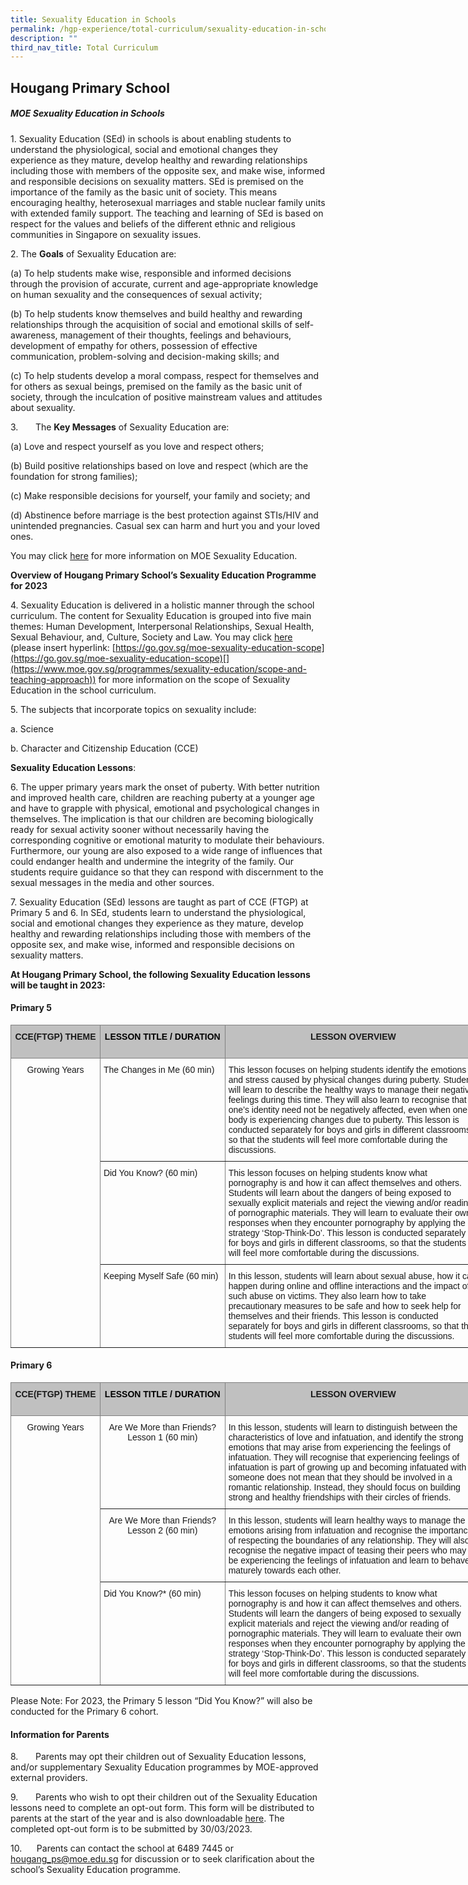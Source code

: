 ```yaml
---
title: Sexuality Education in Schools
permalink: /hgp-experience/total-curriculum/sexuality-education-in-schools/
description: ""
third_nav_title: Total Curriculum
---
```

## Hougang Primary School

##### **MOE Sexuality Education in Schools**

1. Sexuality Education (SEd) in schools is about enabling students to understand the physiological, social and emotional changes they experience as they mature, develop healthy and rewarding relationships including those with members of the opposite sex, and make wise, informed and responsible decisions on sexuality matters. SEd is premised on the importance of the family as the basic unit of society. This means encouraging healthy, heterosexual marriages and stable nuclear family units with extended family support. The teaching and learning of SEd is based on respect for the values and beliefs of the different ethnic and religious communities in Singapore on sexuality issues.

2. The **Goals** of Sexuality Education are:

(a) To help students make wise, responsible and informed decisions through the provision of accurate, current and age-appropriate knowledge on human sexuality and the consequences of sexual activity;

(b) To help students know themselves and build healthy and rewarding relationships through the acquisition of social and emotional skills of self-awareness, management of their thoughts, feelings and behaviours, development of empathy for others, possession of effective communication, problem-solving and decision-making skills; and

(c) To help students develop a moral compass, respect for themselves and for others as sexual beings, premised on the family as the basic unit of society, through the inculcation of positive mainstream values and attitudes about sexuality.

3.       The **Key Messages** of Sexuality Education are:

(a) Love and respect yourself as you love and respect others;

(b) Build positive relationships based on love and respect (which are the foundation for strong families);

(c) Make responsible decisions for yourself, your family and society; and

(d) Abstinence before marriage is the best protection against STIs/HIV and unintended pregnancies. Casual sex can harm and hurt you and your loved ones.

You may click [here](https://go.gov.sg/moe-sexuality-education) for more information on MOE Sexuality Education.
    

**Overview of Hougang Primary School’s Sexuality Education Programme for 2023**

4. Sexuality Education is delivered in a holistic manner through the school curriculum. The content for Sexuality Education is grouped into five main themes: Human Development, Interpersonal Relationships, Sexual Health, Sexual Behaviour, and, Culture, Society and Law. You may click [here](https://go.gov.sg/moe-sexuality-education-scope) (please insert hyperlink: [https://go.gov.sg/moe-sexuality-education-scope](https://go.gov.sg/moe-sexuality-education-scope)[](https://www.moe.gov.sg/programmes/sexuality-education/scope-and-teaching-approach)) for more information on the scope of Sexuality Education in the school curriculum.

5. The subjects that incorporate topics on sexuality include:

a. Science

b. Character and Citizenship Education (CCE)

**Sexuality Education Lessons**:

6. The upper primary years mark the onset of puberty. With better nutrition and improved health care, children are reaching puberty at a younger age and have to grapple with physical, emotional and psychological changes in themselves. The implication is that our children are becoming biologically ready for sexual activity sooner without necessarily having the corresponding cognitive or emotional maturity to modulate their behaviours. Furthermore, our young are also exposed to a wide range of influences that could endanger health and undermine the integrity of the family. Our students require guidance so that they can respond with discernment to the sexual messages in the media and other sources.


7\. Sexuality Education (SEd) lessons are taught as part of CCE (FTGP) at Primary 5 and 6. In SEd, students learn to understand the physiological, social and emotional changes they experience as they mature, develop healthy and rewarding relationships including those with members of the opposite sex, and make wise, informed and responsible decisions on sexuality matters.



**At Hougang Primary School, the following Sexuality Education lessons will be taught in 2023:**   

#### **Primary 5**

<style type="text/css">
.tg  {border-collapse:collapse;border-spacing:0;}
.tg td{border-color:black;border-style:solid;border-width:1px;font-family:Arial, sans-serif;font-size:14px;
  overflow:hidden;padding:10px 5px;word-break:normal;}
.tg th{border-color:black;border-style:solid;border-width:1px;font-family:Arial, sans-serif;font-size:14px;
  font-weight:normal;overflow:hidden;padding:10px 5px;word-break:normal;}
.tg .tg-lboi{border-color:inherit;text-align:left;vertical-align:middle}
.tg .tg-34fe{background-color:#c0c0c0;border-color:inherit;text-align:center;vertical-align:top}
.tg .tg-c3ow{border-color:inherit;text-align:center;vertical-align:top}
.tg .tg-0pky{border-color:inherit;text-align:left;vertical-align:top}
</style>
<table class="tg" style="undefined;table-layout: fixed; width: 905px">
<colgroup>
<col style="width: 143px">
<col style="width: 200px">
<col style="width: 411px">
<col style="width: 151px">
</colgroup>
<thead>
  <tr>
    <th class="tg-34fe"><span style="font-weight:bold">CCE(FTGP) THEME</span></th>
    <th class="tg-34fe"><span style="font-weight:bold;color:black">LESSON TITLE / DURATION</span></th>
    <th class="tg-34fe"><span style="font-weight:bold">LESSON OVERVIEW</span></th>
    <th class="tg-34fe"><span style="font-weight:bold">TIME PERIOD (subject to changes)</span></th>
  </tr>
</thead>
<tbody>
  <tr>
    <td class="tg-c3ow" rowspan="3">Growing Years</td>
    <td class="tg-0pky">The Changes in Me (60 min)</td>
    <td class="tg-lboi">This lesson focuses on helping students identify the emotions and stress caused by physical changes during puberty. Students will learn to describe the healthy ways to manage their negative feelings during this time. They will also learn to recognise that one’s identity need not be negatively affected, even when one’s body is experiencing changes due to puberty. This lesson is conducted separately for boys and girls in different classrooms, so that the students will feel more comfortable during the discussions.</td>
    <td class="tg-0pky">Term 3 Week 2</td>
  </tr>
  <tr>
    <td class="tg-0pky">Did You Know? (60 min)</td>
    <td class="tg-lboi">This lesson focuses on helping students know what pornography is and how it can affect themselves and others. Students will learn about the dangers of being   exposed to sexually explicit materials and reject the viewing and/or reading   of pornographic materials. They will learn to evaluate their own responses   when they encounter pornography by applying the strategy ‘Stop-Think-Do’. This   lesson is conducted separately for boys and girls in different classrooms, so   that the students will feel more comfortable during the discussions.   </td>
    <td class="tg-0pky">Term 3 Week 5</td>
  </tr>
  <tr>
    <td class="tg-0pky">Keeping Myself Safe (60 min)</td>
    <td class="tg-0pky">In this lesson, students will learn about sexual abuse, how it can happen during online and offline interactions and the impact of such abuse on victims. They also learn how to take precautionary measures to be safe and how to seek help for themselves and their friends. This lesson is conducted separately for boys and girls in different classrooms, so that the students will feel more comfortable during the discussions.</td>
    <td class="tg-0pky">Term 3 Week 6</td>
  </tr>
</tbody>
</table>


#### **Primary 6**
<style type="text/css">
.tg  {border-collapse:collapse;border-spacing:0;}
.tg td{border-color:black;border-style:solid;border-width:1px;font-family:Arial, sans-serif;font-size:14px;
  overflow:hidden;padding:10px 5px;word-break:normal;}
.tg th{border-color:black;border-style:solid;border-width:1px;font-family:Arial, sans-serif;font-size:14px;
  font-weight:normal;overflow:hidden;padding:10px 5px;word-break:normal;}
.tg .tg-lboi{border-color:inherit;text-align:left;vertical-align:middle}
.tg .tg-34fe{background-color:#c0c0c0;border-color:inherit;text-align:center;vertical-align:top}
.tg .tg-c3ow{border-color:inherit;text-align:center;vertical-align:top}
.tg .tg-0pky{border-color:inherit;text-align:left;vertical-align:top}
</style>
<table class="tg" style="undefined;table-layout: fixed; width: 905px">
<colgroup>
<col style="width: 143px">
<col style="width: 200px">
<col style="width: 411px">
<col style="width: 151px">
</colgroup>
<thead>
  <tr>
    <th class="tg-34fe"><span style="font-weight:bold">CCE(FTGP) THEME</span></th>
    <th class="tg-34fe"><span style="font-weight:bold;color:black">LESSON TITLE / DURATION</span></th>
    <th class="tg-34fe"><span style="font-weight:bold">LESSON OVERVIEW</span></th>
    <th class="tg-34fe"><span style="font-weight:bold">TIME PERIOD (subject to changes)</span></th>
  </tr>
</thead>
<tbody>
  <tr>
    <td class="tg-c3ow" rowspan="3">Growing Years</td>
    <td class="tg-c3ow">Are We More than Friends? Lesson 1 (60 min)</td>
    <td class="tg-lboi">In this lesson, students will learn to distinguish between the characteristics of love and infatuation, and identify the strong emotions that may arise from experiencing the feelings of infatuation. They will recognise that experiencing feelings of infatuation is part of growing up and becoming infatuated with someone does not mean that they should be involved in a romantic relationship. Instead, they should focus on building strong and healthy friendships with their circles of friends.</td>
    <td class="tg-0pky">Term 3 Week 3</td>
  </tr>
  <tr>
    <td class="tg-c3ow">Are We More than Friends? Lesson 2 (60 min)</td>
    <td class="tg-lboi">In this lesson, students will learn healthy ways to manage the emotions arising from infatuation and recognise the importance of respecting the boundaries of any relationship. They will also recognise the negative impact of teasing their peers who may be experiencing the feelings of infatuation and learn to behave maturely towards each other.</td>
    <td class="tg-0pky">Term 2 Week 4</td>
  </tr>
  <tr>
    <td class="tg-0pky">Did You Know?* (60 min)</td>
    <td class="tg-0pky">This lesson focuses on helping students to know what pornography is and how it can affect themselves and others. Students will learn the dangers of being exposed to sexually explicit materials and reject the viewing and/or reading of pornographic materials. They will learn to evaluate their own responses when they encounter pornography by applying the strategy ‘Stop-Think-Do’. This lesson is conducted separately for boys and girls in different classrooms, so that the students will feel more comfortable during the discussions.</td>
    <td class="tg-0pky">Term 2 Week 5</td>
  </tr>
</tbody>
</table>
Please Note:
For 2023, the Primary 5 lesson “Did You Know?” will also be conducted for the Primary 6 cohort.


#### **Information for Parents**

8.       Parents may opt their children out of Sexuality Education lessons, and/or supplementary Sexuality Education programmes by MOE-approved external providers.

9.       Parents who wish to opt their children out of the Sexuality Education lessons need to complete an opt-out form. This form will be distributed to parents at the start of the year and is also downloadable [here](https://go.gov.sg/sed-optout-2023). The completed opt-out form is to be submitted by 30/03/2023.

10.      Parents can contact the school at 6489 7445 or [hougang\_ps@moe.edu.sg](mailto:hougang_ps@moe.edu.sg) for discussion or to seek clarification about the school’s Sexuality Education programme.